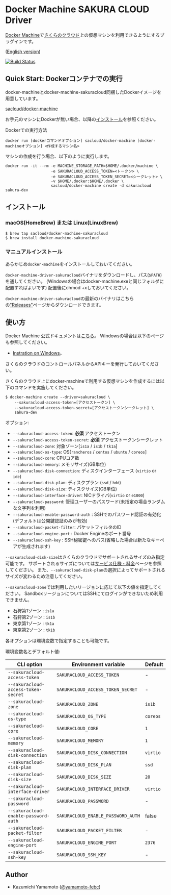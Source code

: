 # Docker Machine SAKURA CLOUD Driver

[Docker Machine](https://docs.docker.com/machine/)で[さくらのクラウド](http://cloud.sakura.ad.jp)上の仮想マシンを利用できるようにするプラグインです。

([English version](README.en.md))

[![Build Status](https://travis-ci.org/sacloud/docker-machine-sakuracloud.svg?branch=master)](https://travis-ci.org/sacloud/docker-machine-sakuracloud)

## Quick Start: Dockerコンテナでの実行

docker-machineとdocker-machine-sakuracloud同梱したDockerイメージを用意しています。

[sacloud/docker-machine](https://hub.docker.com/r/sacloud/docker-machine/)

お手元のマシンにDockerが無い場合、以降の[インストール](#インストール)を参照ください。

Dockerでの実行方法

```bash:書式
docker run [dockerコマンドオプション] sacloud/docker-machine [docker-machineオプション] <作成するマシン名>
```

マシンの作成を行う場合、以下のように実行します。

```bash:コマンド例
docker run -it --rm -e MACHINE_STORAGE_PATH=$HOME/.docker/machine \
                    -e SAKURACLOUD_ACCESS_TOKEN=<トークン> \
                    -e SAKURACLOUD_ACCESS_TOKEN_SECRET=<シークレット> \
                    -v $HOME/.docker:$HOME/.docker \
                    sacloud/docker-machine create -d sakuracloud sakura-dev
```

## インストール

### macOS(HomeBrew) または Linux(LinuxBrew)

    $ brew tap sacloud/docker-machine-sakuracloud
    $ brew install docker-machine-sakuracloud

### マニュアルインストール

あらかじめ`docker-machine`をインストールしておいてください。

`docker-machine-driver-sakuracloud`バイナリをダウンロードし、パス(`$PATH`)を通してください。
(Windowsの場合はdocker-machine.exeと同じフォルダに配置すればよいです)
配置後にchmod +xしておいてください。

`docker-machine-driver-sakuracloud`の最新のバイナリはこちらの["Releases"](https://github.com/sacloud/docker-machine-sakuracloud/releases/latest)ページからダウンロードできます。

## 使い方

Docker Machine 公式ドキュメントは[こちら](https://docs.docker.com/machine/)。
Windowsの場合は以下のページも参照してください。
 - [Instration on Windows](http://docs.docker.com/engine/installation/windows/)。


さくらのクラウドのコントロールパネルからAPIキーを発行しておいてください。

さくらのクラウド上にdocker-machineで利用する仮想マシンを作成するには以下のコマンドを実施してください。

```
$ docker-machine create --driver=sakuracloud \
    --sakuracloud-access-token=[アクセストークン] \
    --sakuracloud-access-token-secret=[アクセストークンシークレット] \
    sakura-dev
```

オプション:

 - `--sakuracloud-access-token`: **必須** アクセストークン
 - `--sakuracloud-access-token-secret`: **必須** アクセストークンシークレット
 - `--sakuracloud-zone`: 対象ゾーン[`is1a` / `is1b` / `tk1a`]
 - `--sakuracloud-os-type`: OS[`rancheros` / `centos` / `ubuntu` / `coreos`]
 - `--sakuracloud-core`: CPUコア数
 - `--sakuracloud-memory`: メモリサイズ(GB単位)
 - `--sakuracloud-disk-connection`: ディスクインターフェース (`virtio` or `ide`)
 - `--sakuracloud-disk-plan`: ディスクプラン (`ssd` / `hdd`)
 - `--sakuracloud-disk-size`: ディスクサイズ(GB単位)
 - `--sakuracloud-interface-driver`: NICドライバ(`virtio` or `e1000`)
 - `--sakuracloud-password`: 管理ユーザーのパスワード(未指定の場合ランダムな文字列を利用)
 - `--sakuracloud-enable-password-auth` : SSHでのパスワード認証の有効化(デフォルトは公開鍵認証のみが有効)
 - `--sakuracloud-packet-filter`: パケットフィルタのID
 - `--sakuracloud-engine-port` : Docker Engineのポート番号
 - `--sakuracloud-ssh-key` : SSH秘密鍵へのパス(省略した場合は新たなキーペアが生成されます)

`--sakuracloud-disk-size`はさくらのクラウドでサポートされるサイズのみ指定可能です。
サポートされるサイズについては[サービス仕様・料金](http://cloud.sakura.ad.jp/specification.php)ページを参照してください。
また、`--sakuracloud-disk-plan`の選択によってサポートされるサイズが変わるため注意してください。

`--sakuracloud-zone`では利用したいリージョンに応じて以下の値を指定してください。
SandboxリージョンについてはSSHにてログインができないため利用できません。

 - 石狩第1ゾーン : `is1a`
 - 石狩第2ゾーン : `is1b`
 - 東京第1ゾーン : `tk1a`
 - 東京第2ゾーン : `tk1b`


各オプションは環境変数で指定することも可能です。


環境変数名とデフォルト値:

| CLI option                           | Environment variable              | Default                  |
|--------------------------------------|-----------------------------------|--------------------------|
| `--sakuracloud-access-token`         | `SAKURACLOUD_ACCESS_TOKEN`        | -                        |
| `--sakuracloud-access-token-secret`  | `SAKURACLOUD_ACCESS_TOKEN_SECRET` | -                        |
| `--sakuracloud-zone`                 | `SAKURACLOUD_ZONE`                | `is1b`                   |
| `--sakuracloud-os-type`              | `SAKURACLOUD_OS_TYPE`             | `coreos`                 |
| `--sakuracloud-core`                 | `SAKURACLOUD_CORE`                | `1`                      |
| `--sakuracloud-memory`               | `SAKURACLOUD_MEMORY`              | `1`                      |
| `--sakuracloud-disk-connection`      | `SAKURACLOUD_DISK_CONNECTION`     | `virtio`                 |
| `--sakuracloud-disk-plan`            | `SAKURACLOUD_DISK_PLAN`           | `ssd`                    |
| `--sakuracloud-disk-size`            | `SAKURACLOUD_DISK_SIZE`           | `20`                     |
| `--sakuracloud-interface-driver`     | `SAKURACLOUD_INTERFACE_DRIVER`    | `virtio`                 |
| `--sakuracloud-password`             | `SAKURACLOUD_PASSWORD`            | -                        |
| `--sakuracloud-enable-password-auth` | `SAKURACLOUD_ENABLE_PASSWORD_AUTH`| false                    |
| `--sakuracloud-packet-filter`        | `SAKURACLOUD_PACKET_FILTER`       | -                        |
| `--sakuracloud-engine-port`          | `SAKURACLOUD_ENGINE_PORT`         | `2376`                   |
| `--sakuracloud-ssh-key`              | `SAKURACLOUD_SSH_KEY`             | -                        |

## Author

* Kazumichi Yamamoto ([@yamamoto-febc](https://github.com/yamamoto-febc))
